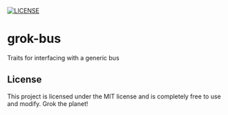 [![LICENSE](https://img.shields.io/badge/License-MIT-blue)](./LICENSE)

# grok-bus
Traits for interfacing with a generic bus

## License
This project is licensed under the MIT license and is completely free to use and modify. Grok the planet!